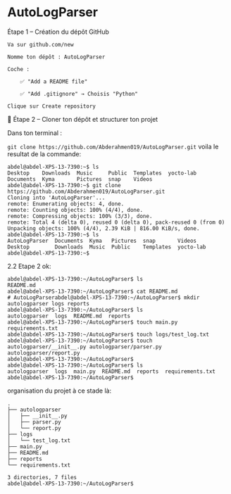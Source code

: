# AutoLogParser
Étape 1 – Création du dépôt GitHub

    Va sur github.com/new

    Nomme ton dépôt : AutoLogParser

    Coche :

        ✅ "Add a README file"

        ✅ "Add .gitignore" → Choisis "Python"

    Clique sur Create repository

🧱 Étape 2 – Cloner ton dépôt et structurer ton projet

Dans ton terminal :

```git clone https://github.com/Abderahmen019/AutoLogParser.git```
voila le resultat de la commande: 

```
abdel@abdel-XPS-13-7390:~$ ls
Desktop    Downloads  Music     Public  Templates  yocto-lab
Documents  Kyma       Pictures  snap    Videos
abdel@abdel-XPS-13-7390:~$ git clone https://github.com/Abderahmen019/AutoLogParser.git
Cloning into 'AutoLogParser'...
remote: Enumerating objects: 4, done.
remote: Counting objects: 100% (4/4), done.
remote: Compressing objects: 100% (3/3), done.
remote: Total 4 (delta 0), reused 0 (delta 0), pack-reused 0 (from 0)
Unpacking objects: 100% (4/4), 2.39 KiB | 816.00 KiB/s, done.
abdel@abdel-XPS-13-7390:~$ ls
AutoLogParser  Documents  Kyma   Pictures  snap       Videos
Desktop        Downloads  Music  Public    Templates  yocto-lab
abdel@abdel-XPS-13-7390:~$
```
2.2 Etape 2 ok:
```abdel@abdel-XPS-13-7390:~$ cd AutoLogParser/
abdel@abdel-XPS-13-7390:~/AutoLogParser$ ls
README.md
abdel@abdel-XPS-13-7390:~/AutoLogParser$ cat README.md 
# AutoLogParserabdel@abdel-XPS-13-7390:~/AutoLogParser$ mkdir autologparser logs reports
abdel@abdel-XPS-13-7390:~/AutoLogParser$ ls
autologparser  logs  README.md  reports
abdel@abdel-XPS-13-7390:~/AutoLogParser$ touch main.py requirements.txt
abdel@abdel-XPS-13-7390:~/AutoLogParser$ touch logs/test_log.txt
abdel@abdel-XPS-13-7390:~/AutoLogParser$ touch autologparser/__init__.py autologparser/parser.py autologparser/report.py
abdel@abdel-XPS-13-7390:~/AutoLogParser$ 
abdel@abdel-XPS-13-7390:~/AutoLogParser$ ls
autologparser  logs  main.py  README.md  reports  requirements.txt
abdel@abdel-XPS-13-7390:~/AutoLogParser$ 

```
organisation du projet à ce stade là: 
``` abdel@abdel-XPS-13-7390:~/AutoLogParser$ tree
.
├── autologparser
│   ├── __init__.py
│   ├── parser.py
│   └── report.py
├── logs
│   └── test_log.txt
├── main.py
├── README.md
├── reports
└── requirements.txt

3 directories, 7 files
abdel@abdel-XPS-13-7390:~/AutoLogParser$ 

```
